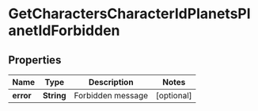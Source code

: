 
# GetCharactersCharacterIdPlanetsPlanetIdForbidden

## Properties
Name | Type | Description | Notes
------------ | ------------- | ------------- | -------------
**error** | **String** | Forbidden message |  [optional]



